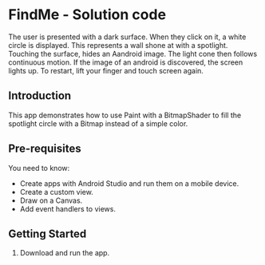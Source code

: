 FindMe - Solution code
======================

The user is presented with a dark surface. When they click on it, a white circle is displayed.
This represents a wall shone at with a spotlight. Touching the
surface, hides an Aandroid image. The light cone then follows continuous
motion. If the image of an android is discovered, the screen lights up.
To restart, lift your finger and touch screen again.

Introduction
------------

This app demonstrates how to use Paint with a BitmapShader to fill the spotlight circle with a 
Bitmap instead of a simple color.

Pre-requisites
--------------

You need to know:
- Create apps with Android Studio and run them on a mobile device.
- Create a custom view.
- Draw on a Canvas.
- Add event handlers to views.

Getting Started
---------------

1. Download and run the app.


